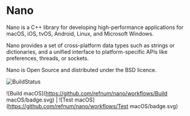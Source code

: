 Nano
====
Nano is a C++ library for developing high-performance applications for macOS, iOS, tvOS, Android, Linux, and Microsoft Windows.

Nano provides a set of cross-platform data types such as strings or dictionaries, and a unified interface to platform-specific APIs like preferences, threads, or sockets.

Nano is Open Source and distributed under the BSD licence.

![BuildStatus](https://github.com/refnum/nano/workflows/Build/badge.svg)

![Build macOS](https://github.com/refnum/nano/workflows/Build macOS/badge.svg) | ![Test macOS](https://github.com/refnum/nano/workflows/Test macOS/badge.svg)
